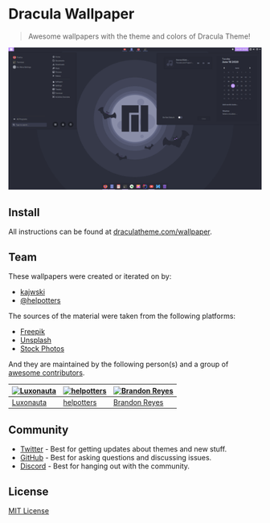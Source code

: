 # Dracula Wallpaper

> Awesome wallpapers with the theme and colors of Dracula Theme!

![Screenshot](./first-collection/screenshot.png)

## Install

All instructions can be found at [draculatheme.com/wallpaper](https://draculatheme.com/wallpaper).

## Team

These wallpapers were created or iterated on by:

- [kajwski](https://www.reddit.com/r/unixporn/comments/hbu7uu/oc_ive_made_a_custom_distroos_wallpaper_for)
- [@helpotters](https://github.com/helpotters)

The sources of the material were taken from the following platforms:

- [Freepik](https://www.freepik.com)
- [Unsplash](https://unsplash.com)
- [Stock Photos](https://www.shutterstock.com)

And they are maintained by the following person(s) and a group of [awesome contributors](https://github.com/dracula/marp/graphs/contributors).

| [![Luxonauta](https://github.com/luxonauta.png?size=100)](https://github.com/luxonauta) | [![helpotters](https://github.com/helpotters.png?size=100)](https://github.com/helpotters) | [![Brandon Reyes](https://github.com/brandon-irs.png?size=100)](https://github.com/brandon-irs) |
| --------------------------------------------------------------------------------------- | ------------------------------------------------------------------------------------------ | ----------------------------------------------------------------------------------------------- |
| [Luxonauta](https://github.com/luxonauta)                                               | [helpotters](https://github.com/helpotters)                                                | [Brandon Reyes](https://github.com/brandon-irs)                                                 |

## Community

- [Twitter](https://twitter.com/draculatheme) - Best for getting updates about themes and new stuff.
- [GitHub](https://github.com/dracula/dracula-theme/discussions) - Best for asking questions and discussing issues.
- [Discord](https://draculatheme.com/discord-invite) - Best for hanging out with the community.

## License

[MIT License](./LICENSE)
